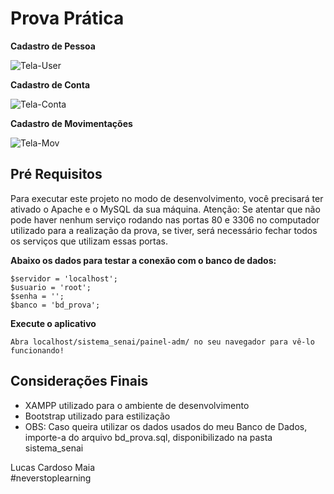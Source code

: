 # Prova Prática

**Cadastro de Pessoa**

![Tela-User](https://user-images.githubusercontent.com/83316119/122696170-dcc6db80-d218-11eb-8f6d-92b84635be68.PNG)

**Cadastro de Conta**

![Tela-Conta](https://user-images.githubusercontent.com/83316119/122696210-f700b980-d218-11eb-9b85-974a0708694d.PNG)

**Cadastro de Movimentações**

![Tela-Mov](https://user-images.githubusercontent.com/83316119/122696212-f9631380-d218-11eb-9fa4-2ded92eff30f.PNG)

## Pré Requisitos
Para executar este projeto no modo de desenvolvimento, você precisará ter ativado o Apache e o MySQL da sua máquina.
Atenção: Se atentar que não pode haver nenhum serviço rodando nas portas 80 e 3306 no computador utilizado para a realização da prova, se tiver, será necessário fechar todos os serviços que utilizam essas portas.

**Abaixo os dados para testar a conexão com o banco de dados:**
```
$servidor = 'localhost';
$usuario = 'root';
$senha = '';
$banco = 'bd_prova';
```

**Execute o aplicativo**
```
Abra localhost/sistema_senai/painel-adm/ no seu navegador para vê-lo funcionando!
```

## Considerações Finais
- XAMPP utilizado para o ambiente de desenvolvimento
- Bootstrap utilizado para estilização <br>
- OBS: Caso queira utilizar os dados usados do meu Banco de Dados, importe-a do arquivo bd_prova.sql, disponibilizado na pasta sistema_senai


Lucas Cardoso Maia <br>
#neverstoplearning
